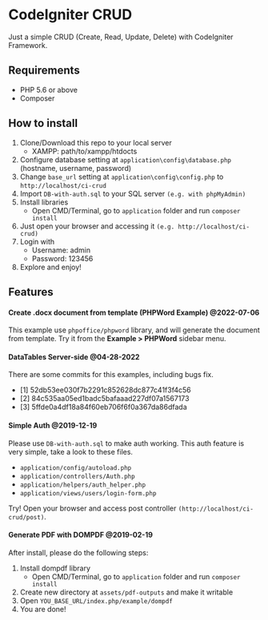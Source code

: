 # CodeIgniter CRUD
Just a simple CRUD (Create, Read, Update, Delete) with CodeIgniter Framework.

## Requirements

- PHP 5.6 or above
- Composer

## How to install

1. Clone/Download this repo to your local server
   - XAMPP: path/to/xampp/htdocts
2. Configure database setting at `application\config\database.php` (hostname, username, password)
3. Change `base_url` setting at `application\config\config.php` to `http://localhost/ci-crud`
4. Import `DB-with-auth.sql` to your SQL server `(e.g. with phpMyAdmin)`
5. Install libraries
	 - Open CMD/Terminal, go to `application` folder and run `composer install`
6. Just open your browser and accessing it `(e.g. http://localhost/ci-crud)`
7. Login with
	 - Username: admin
	 - Password: 123456
8. Explore and enjoy!

## Features

#### Create .docx document from template (PHPWord Example) @2022-07-06

This example use `phpoffice/phpword` library, and will generate the document from template. Try it from the **Example > PHPWord** sidebar menu.

#### DataTables Server-side @04-28-2022

There are some commits for this examples, including bugs fix.
- [1] 52db53ee030f7b2291c852628dc877c41f3f4c56
- [2] 84c535aa05ed1badc5bafaaad227df07a1567173
- [3] 5ffde0a4df18a84f60eb706f6f0a367da86dfada

#### Simple Auth @2019-12-19

Please use `DB-with-auth.sql` to make auth working.
This auth feature is very simple, take a look to these files.
- `application/config/autoload.php`
- `application/controllers/Auth.php`
- `application/helpers/auth_helper.php`
- `application/views/users/login-form.php`

Try! Open your browser and access post controller `(http://localhost/ci-crud/post)`.

#### Generate PDF with DOMPDF @2019-02-19

After install, please do the following steps:
1. Install dompdf library
   - Open CMD/Terminal, go to `application` folder and run `composer install`
2. Create new directory at `assets/pdf-outputs` and make it writable
3. Open `YOU_BASE_URL/index.php/example/dompdf`
4. You are done!
